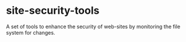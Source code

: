 site-security-tools
===================

A set of tools to enhance the security of web-sites by monitoring the file system for changes.
